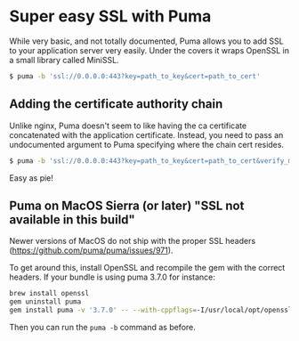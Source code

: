 # Super easy SSL with Puma

While very basic, and not totally documented, Puma allows you to add SSL to your application server very easily. Under the covers it wraps OpenSSL in a small library called MiniSSL.

```bash
$ puma -b 'ssl://0.0.0.0:443?key=path_to_key&cert=path_to_cert'
```

## Adding the certificate authority chain

Unlike nginx, Puma doesn't seem to like having the ca certificate concatenated with the application certificate. Instead, you need to pass an undocumented argument to Puma specifying where the chain cert resides.

```bash
$ puma -b 'ssl://0.0.0.0:443?key=path_to_key&cert=path_to_cert&verify_mode=none&ca=path_to_chain.crt'
```

Easy as pie!


## Puma on MacOS Sierra (or later) "SSL not available in this build"

Newer versions of MacOS do not ship with the proper SSL headers  (https://github.com/puma/puma/issues/971).

To get around this, install OpenSSL and recompile the gem with the correct headers.  If your bundle is using puma 3.7.0 for instance:

```bash
brew install openssl
gem uninstall puma
gem install puma -v '3.7.0' -- --with-cppflags=-I/usr/local/opt/openssl/include --with-ldflags=-L/usr/local/opt/openssl/lib
```

Then you can run the `puma -b` command as before.
